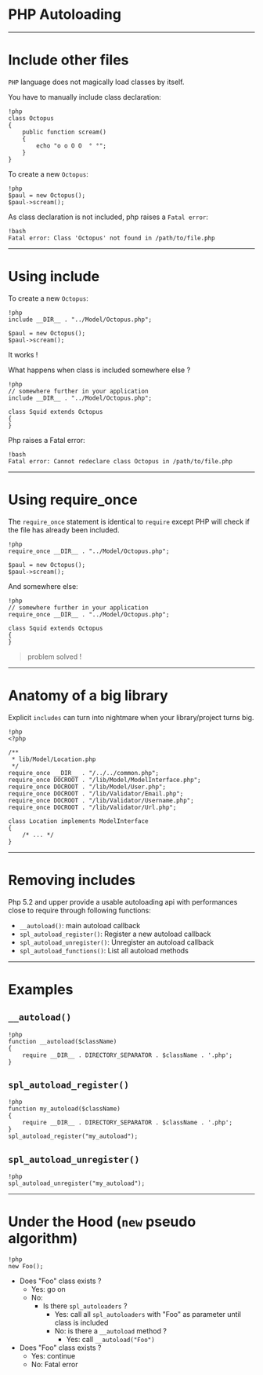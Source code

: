 PHP Autoloading
===============

---

Include other files
===================

`PHP` language does not magically load classes by itself.

You have to manually include class declaration:

    !php
    class Octopus
    {
        public function scream()
        {
            echo "o o O O  ° °";
        }
    }

To create a new `Octopus`:

    !php
    $paul = new Octopus();
    $paul->scream();

As class declaration is not included, php raises a `Fatal error`:

    !bash
    Fatal error: Class 'Octopus' not found in /path/to/file.php

---

Using include
=============

To create a new `Octopus`:

    !php
    include __DIR__ . "../Model/Octopus.php";

    $paul = new Octopus();
    $paul->scream();

It works !

What happens when class is included somewhere else ?

    !php
    // somewhere further in your application
    include __DIR__ . "../Model/Octopus.php";

    class Squid extends Octopus
    {
    }

Php raises a Fatal error:

    !bash
    Fatal error: Cannot redeclare class Octopus in /path/to/file.php


---

Using require_once
==================

The `require_once` statement is identical to `require` except PHP will check if
the file has already been included.

    !php
    require_once __DIR__ . "../Model/Octopus.php";

    $paul = new Octopus();
    $paul->scream();

And somewhere else:

    !php
    // somewhere further in your application
    require_once __DIR__ . "../Model/Octopus.php";

    class Squid extends Octopus
    {
    }

> problem solved !

---

Anatomy of a big library
========================

Explicit `includes` can turn into nightmare when your library/project turns big.

    !php
    <?php

    /**
     * lib/Model/Location.php
     */
    require_once __DIR__ . "/../../common.php";
    require_once DOCROOT . "/lib/Model/ModelInterface.php";
    require_once DOCROOT . "/lib/Model/User.php";
    require_once DOCROOT . "/lib/Validator/Email.php";
    require_once DOCROOT . "/lib/Validator/Username.php";
    require_once DOCROOT . "/lib/Validator/Url.php";

    class Location implements ModelInterface
    {
        /* ... */
    }

---

Removing includes
=================

Php 5.2 and upper provide a usable autoloading api with performances close to
require through following functions:

* `__autoload()`: main autoload callback
* `spl_autoload_register()`: Register a new autoload callback
* `spl_autoload_unregister()`: Unregister an autoload callback
* `spl_autoload_functions()`: List all autoload methods

---

Examples
========

## `__autoload()`

    !php
    function __autoload($className)
    {
        require __DIR__ . DIRECTORY_SEPARATOR . $className . '.php';
    }

## `spl_autoload_register()`

    !php
    function my_autoload($className)
    {
        require __DIR__ . DIRECTORY_SEPARATOR . $className . '.php';
    }
    spl_autoload_register("my_autoload");

## `spl_autoload_unregister()`

    !php
    spl_autoload_unregister("my_autoload");

---

Under the Hood (`new` pseudo algorithm)
=======================================

    !php
    new Foo();

* Does "Foo" class exists ?
    * Yes: go on
    * No:
        * Is there `spl_autoloaders` ?
            * Yes: call all `spl_autoloaders` with "Foo" as parameter
                until class is included
            * No: is there a `__autoload` method ?
                * Yes: call `__autoload("Foo")`
* Does "Foo" class exists ?
    * Yes: continue
    * No: Fatal error
